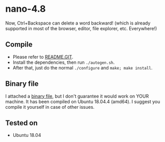 # nano-4.8
Now, Ctrl+Backspace can delete a word backward! (which is already supported in most of the browser, editor, file explorer, etc. Everywhere!)

## Compile

- Please refer to [README.GIT](/README.GIT).
- Install the dependencies, then run `./autogen.sh`.
- After that, just do the normal `./configure` and `make; make install`.

## Binary file

I attached a [binary file](/nano), but I don't guarantee it would work on YOUR machine. It has been compiled on Ubuntu 18.04.4 (amd64). I suggest you compile it yourself in case of other issues.

## Tested on

- Ubuntu 18.04
